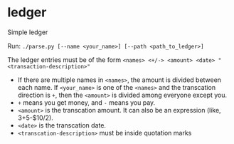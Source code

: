 # ledger
Simple ledger

Run: 
`./parse.py [--name <your_name>] [--path <path_to_ledger>]`

The ledger entries must be of the form
`<names> <+/-> <amount> <date> "<transaction-description>"`
  
- If there are multiple names in `<names>`, the amount is divided between each name. If `<your_name>` is one of the `<names>` and the transcation direction is `+`, then the `<amount>` is divided among everyone except you.
- `+` means you get money, and `-` means you pay.
- `<amount>` is the transcation amount. It can also be an expression (like, $3+$5-$10/2).
- `<date>` is the transcation date.
- `<transcation-description>` must be inside quotation marks

